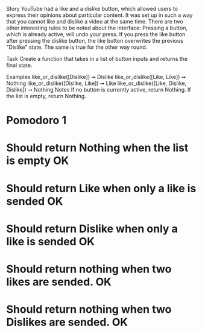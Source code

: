 Story
YouTube had a like and a dislike button, which allowed users to express their opinions about particular content. It was set up in such a way that you cannot like and dislike a video at the same time. There are two other interesting rules to be noted about the interface: Pressing a button, which is already active, will undo your press. If you press the like button after pressing the dislike button, the like button overwrites the previous "Dislike" state. The same is true for the other way round.

Task
Create a function that takes in a list of button inputs and returns the final state.

Examples
like_or_dislike([Dislike]) ➞ Dislike
like_or_dislike([Like, Like]) ➞ Nothing
like_or_dislike([Dislike, Like]) ➞ Like
like_or_dislike([Like, Dislike, Dislike]) ➞ Nothing
Notes
If no button is currently active, return Nothing.
If the list is empty, return Nothing.

# Pomodoro 1

# Should return Nothing when the list is empty OK

# Should return Like when only a like is sended OK

# Should return Dislike when only a like is sended OK

# Should return nothing when two likes are sended. OK

# Should return nothing when two Dislikes are sended. OK